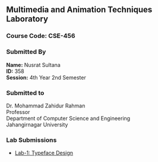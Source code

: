 ## Multimedia and Animation Techniques Laboratory
### **Course Code:** CSE-456

### Submitted By
**Name:** Nusrat Sultana <br>
**ID:** 358 <br>
**Session:** 4th Year 2nd Semester <br>


### Submitted to
Dr. Mohammad Zahidur Rahman <br>
Professor <br>
Department of Computer Science and Engineering <br>
Jahangirnagar University <br>


### Lab Submissions
- [Lab-1: Typeface Design](/Lab1)


